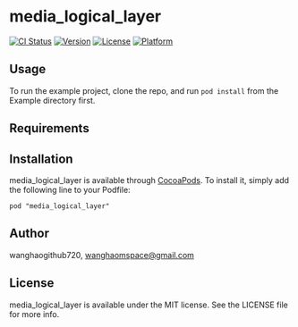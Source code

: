 # media_logical_layer

[![CI Status](http://img.shields.io/travis/wanghaogithub720/media_logical_layer.svg?style=flat)](https://travis-ci.org/wanghaogithub720/media_logical_layer)
[![Version](https://img.shields.io/cocoapods/v/media_logical_layer.svg?style=flat)](http://cocoadocs.org/docsets/media_logical_layer)
[![License](https://img.shields.io/cocoapods/l/media_logical_layer.svg?style=flat)](http://cocoadocs.org/docsets/media_logical_layer)
[![Platform](https://img.shields.io/cocoapods/p/media_logical_layer.svg?style=flat)](http://cocoadocs.org/docsets/media_logical_layer)

## Usage

To run the example project, clone the repo, and run `pod install` from the Example directory first.

## Requirements

## Installation

media_logical_layer is available through [CocoaPods](http://cocoapods.org). To install
it, simply add the following line to your Podfile:

    pod "media_logical_layer"

## Author

wanghaogithub720, wanghaomspace@gmail.com

## License

media_logical_layer is available under the MIT license. See the LICENSE file for more info.

